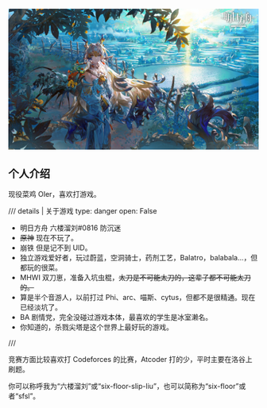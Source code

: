 
![黍黍好看滴捏](./assets/cover.jpg)

## 个人介绍

现役菜鸡 OIer，喜欢打游戏。

/// details | 关于游戏
    type: danger
    open: False
- 明日方舟 六楼溜刘#0816 防沉迷
- ~~原神~~ 现在不玩了。
- 崩铁 但是记不到 UID。
- 独立游戏爱好者，玩过蔚蓝，空洞骑士，药剂工艺，Balatro，balabala...，但都玩的很菜。
- MHWI 双刀崽，准备入坑虫棍，~~太刀是不可能太刀的，这辈子都不可能太刀的。~~
- 算是半个音游人，以前打过 Phi、arc、喵斯、cytus，但都不是很精通。现在已经淡坑了。
- BA 剧情党，完全没碰过游戏本体，最喜欢的学生是冰室濑名。
- 你知道的，杀戮尖塔是这个世界上最好玩的游戏。

///

竞赛方面比较喜欢打 Codeforces 的比赛，Atcoder 打的少，平时主要在洛谷上刷题。

你可以称呼我为“六楼溜刘”或“six-floor-slip-liu”，也可以简称为“six-floor”或者“sfsl”。